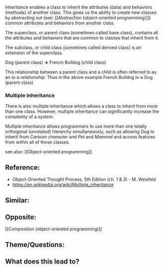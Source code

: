Inheritance enables a class to inherit the attributes (data) and behaviors (methods) of another class. This gives us the ability to create new classes by abstracting out (see: [[Abstraction (object-oriented programming)]]) common attributes and behaviors from another class. 

The superclass, or parent class (sometimes called base class), contains all the attributes and behaviors that are common to classes that inherit from it. 

The subclass, or child class (sometimes called derived class) is an extension of the superclass.

Dog (parent class) **->** French Bulldog (child class)

This relationship between a parent class and a child is often referred to as an _is-a relationship_. Thus in the above example French Bulldog is-a Dog (parent class)

### Multiple inheritance
There is also multiple inheritance which allows a class to inherit from more than one class. However, multiple inheritance can significantly increase the complexity of a system.

Multiple inheritance allows programmers to use more than one totally orthogonal (unrelated) hierarchy simultaneously, such as allowing Dog to inherit from _Cartoon character_ and _Pet_ and _Mammal_ and access features from within all of those classes.

see also: [[Object-oriented programming]]

## Reference:
- Object-Oriented Thought Process, 5th Edition (ch. 1 & 3) - M. Weisfeld
- https://en.wikipedia.org/wiki/Multiple_inheritance

## Similar:

## Opposite:
[[Composition (object-oriented programming)]]

## Theme/Questions:

## What does this lead to?

